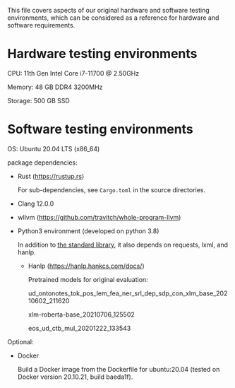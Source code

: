 This file covers aspects of our original hardware and software testing environments, which can be considered as a reference for hardware and software requirements.

# Hardware testing environments

CPU: 11th Gen Intel Core i7-11700 @ 2.50GHz

Memory: 48 GB DDR4 3200MHz

Storage: 500 GB SSD

# Software testing environments

OS: Ubuntu 20.04 LTS (x86_64)

package dependencies:

  - Rust (https://rustup.rs)

    For sub-dependencies, see `Cargo.toml` in the source directories.

 - Clang 12.0.0

- wllvm (https://github.com/travitch/whole-program-llvm)

- Python3 environment (developed on python 3.8)

  In addition to [the standard library](https://docs.python.org/3.8/library/index.html), it also depends on requests, lxml, and hanlp.
  
  - Hanlp (https://hanlp.hankcs.com/docs/)
  
    Pretrained models for original evaluation:
  
    ud_ontonotes_tok_pos_lem_fea_ner_srl_dep_sdp_con_xlm_base_20210602_211620
  
    xlm-roberta-base_20210706_125502
    
    eos_ud_ctb_mul_20201222_133543

Optional:

- Docker

  Build a Docker image from the Dockerfile for ubuntu:20.04 (tested on Docker version 20.10.21, build baeda1f).

